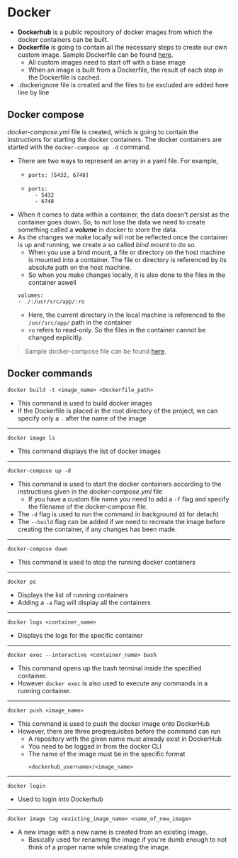 # Docker
* **Dockerhub** is a public repository of docker images from which the docker containers can be built.
* **Dockerfile** is going to contain all the necessary steps to create our own custom image. Sample Dockerfile can be found [here](https://github.com/masif2002/fastapi/blob/master/Dockerfile).
    * All custom images need to start off with a base image
    * When an image is built from a Dockerfile, the result of each step in the Dockerfile is cached.
* .dockerignore file is created and the files to be excluded are added here line by line
## Docker compose
_docker-compose.yml_ file is created, which is going to contain the instructions for starting the docker containers. The docker containers are started with the `docker-compose up -d` command.
* There are two ways to represent an array in a  yaml file. For example, 
    * ```
      ports: [5432, 6748]
      ```  
    * ```
      ports:
        - 5432
        - 6748
      ```
* When it comes to data within a container, the data doesn't persist as the container goes down. So, to not lose the data we need to create something called a **_volume_** in docker to store the data.
* As the changes we make locally will not be reflected once the container is up and running, we create a so called _bind mount_ to do so.  
  * When you use a bind mount, a file or directory on the host machine is mounted into a container. The file or directory is referenced by its absolute path on the host machine.
  * So when you make changes locally, it is also done to the files in the container aswell
  ```
  volumes:
  - ./:/usr/src/app/:ro
  ```
  * Here, the current directory in the local machine is referenced to the `/usr/src/app/` path in the container
  * `ro` refers to read-only. So the files in the container cannot be changed explicitly. 

> Sample docker-compose file can be found [here](https://github.com/masif2002/fastapi/blob/master/docker-compose-dev.yml).  
## Docker commands
```
docker build -t <image_name> <Dockerfile_path>
```
* This command is used to build docker images
* If the Dockerfile is placed in the root directory of the project, we can specify only a `.` after the name of the image
---
```
docker image ls
```
* This command displays the list of docker images
---
```
docker-compose up -d
```
* This command is used to start the docker containers according to the instructions given in the *docker-compose.yml* file
  * If you have a custom file name you need to add a `-f` flag and specify the filename of the docker-compose file.
* The `-d` flag is used to run the command in background (d for detach)
* The `--build` flag can be added if we need to recreate the image before creating the container, if any changes has been made.
---
```
docker-compose down
```
* This command is used to stop the running docker containers
---
```
docker ps
```
* Displays the list of running containers
* Adding a `-a` flag will display all the containers
---
```
docker logs <container_name>
```
* Displays the logs for the specific container
---
```
docker exec --interactive <container_name> bash
```
* This command opens up the bash terminal inside the specified container.
* However `docker exec` is also used to execute any commands in a running container.
---
```
docker push <image_name>
```
* This command is used to push the docker image onto DockerHub
* However, there are three preqrequisites before the command can run
  * A repository with the given name must already exist in DockerHub
  * You need to be logged in from the docker CLI
  * The name of the image must be in the specific format
    ```
    <dockerhub_username>/<image_name>
    ```
---
```
docker login
```
* Used to login into Dockerhub
---
```
docker image tag <existing_image_name> <name_of_new_image>
```
* A new image with a new name is created from an existing image.  
  * Basically used for renaming the image if you're dumb enough to not think of a proper name while creating the image.
